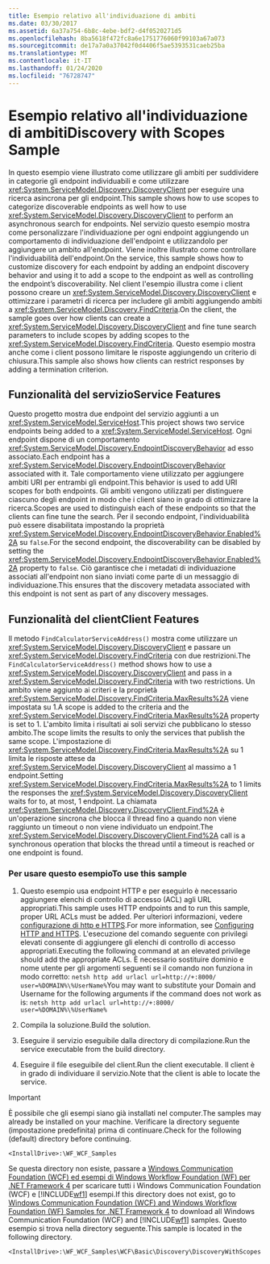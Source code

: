 ```yaml
---
title: Esempio relativo all'individuazione di ambiti
ms.date: 03/30/2017
ms.assetid: 6a37a754-6b8c-4ebe-bdf2-d4f0520271d5
ms.openlocfilehash: 8ba5618f472fc8a6e1751776060f99103a67a073
ms.sourcegitcommit: de17a7a0a37042f0d4406f5ae5393531caeb25ba
ms.translationtype: MT
ms.contentlocale: it-IT
ms.lasthandoff: 01/24/2020
ms.locfileid: "76728747"
---
```

# <a name="discovery-with-scopes-sample"></a><span data-ttu-id="6d3c2-102">Esempio relativo all'individuazione di ambiti</span><span class="sxs-lookup"><span data-stu-id="6d3c2-102">Discovery with Scopes Sample</span></span>

<span data-ttu-id="6d3c2-103">In questo esempio viene illustrato come utilizzare gli ambiti per suddividere in categorie gli endpoint individuabili e come utilizzare <xref:System.ServiceModel.Discovery.DiscoveryClient> per eseguire una ricerca asincrona per gli endpoint.</span><span class="sxs-lookup"><span data-stu-id="6d3c2-103">This sample shows how to use scopes to categorize discoverable endpoints as well how to use <xref:System.ServiceModel.Discovery.DiscoveryClient> to perform an asynchronous search for endpoints.</span></span> <span data-ttu-id="6d3c2-104">Nel servizio questo esempio mostra come personalizzare l'individuazione per ogni endpoint aggiungendo un comportamento di individuazione dell'endpoint e utilizzandolo per aggiungere un ambito all'endpoint. Viene inoltre illustrato come controllare l'individuabilità dell'endpoint.</span><span class="sxs-lookup"><span data-stu-id="6d3c2-104">On the service, this sample shows how to customize discovery for each endpoint by adding an endpoint discovery behavior and using it to add a scope to the endpoint as well as controlling the endpoint’s discoverability.</span></span> <span data-ttu-id="6d3c2-105">Nel client l'esempio illustra come i client possono creare un <xref:System.ServiceModel.Discovery.DiscoveryClient> e ottimizzare i parametri di ricerca per includere gli ambiti aggiungendo ambiti a <xref:System.ServiceModel.Discovery.FindCriteria>.</span><span class="sxs-lookup"><span data-stu-id="6d3c2-105">On the client, the sample goes over how clients can create a <xref:System.ServiceModel.Discovery.DiscoveryClient> and fine tune search parameters to include scopes by adding scopes to the <xref:System.ServiceModel.Discovery.FindCriteria>.</span></span> <span data-ttu-id="6d3c2-106">Questo esempio mostra anche come i client possono limitare le risposte aggiungendo un criterio di chiusura.</span><span class="sxs-lookup"><span data-stu-id="6d3c2-106">This sample also shows how clients can restrict responses by adding a termination criterion.</span></span>

## <a name="service-features"></a><span data-ttu-id="6d3c2-107">Funzionalità del servizio</span><span class="sxs-lookup"><span data-stu-id="6d3c2-107">Service Features</span></span>

<span data-ttu-id="6d3c2-108">Questo progetto mostra due endpoint del servizio aggiunti a un <xref:System.ServiceModel.ServiceHost>.</span><span class="sxs-lookup"><span data-stu-id="6d3c2-108">This project shows two service endpoints being added to a <xref:System.ServiceModel.ServiceHost>.</span></span> <span data-ttu-id="6d3c2-109">Ogni endpoint dispone di un comportamento <xref:System.ServiceModel.Discovery.EndpointDiscoveryBehavior> ad esso associato.</span><span class="sxs-lookup"><span data-stu-id="6d3c2-109">Each endpoint has a <xref:System.ServiceModel.Discovery.EndpointDiscoveryBehavior> associated with it.</span></span> <span data-ttu-id="6d3c2-110">Tale comportamento viene utilizzato per aggiungere ambiti URI per entrambi gli endpoint.</span><span class="sxs-lookup"><span data-stu-id="6d3c2-110">This behavior is used to add URI scopes for both endpoints.</span></span> <span data-ttu-id="6d3c2-111">Gli ambiti vengono utilizzati per distinguere ciascuno degli endpoint in modo che i client siano in grado di ottimizzare la ricerca.</span><span class="sxs-lookup"><span data-stu-id="6d3c2-111">Scopes are used to distinguish each of these endpoints so that the clients can fine tune the search.</span></span> <span data-ttu-id="6d3c2-112">Per il secondo endpoint, l'individuabilità può essere disabilitata impostando la proprietà <xref:System.ServiceModel.Discovery.EndpointDiscoveryBehavior.Enabled%2A> su `false`.</span><span class="sxs-lookup"><span data-stu-id="6d3c2-112">For the second endpoint, the discoverability can be disabled by setting the <xref:System.ServiceModel.Discovery.EndpointDiscoveryBehavior.Enabled%2A> property to `false`.</span></span> <span data-ttu-id="6d3c2-113">Ciò garantisce che i metadati di individuazione associati all'endpoint non siano inviati come parte di un messaggio di individuazione.</span><span class="sxs-lookup"><span data-stu-id="6d3c2-113">This ensures that the discovery metadata associated with this endpoint is not sent as part of any discovery messages.</span></span>

## <a name="client-features"></a><span data-ttu-id="6d3c2-114">Funzionalità del client</span><span class="sxs-lookup"><span data-stu-id="6d3c2-114">Client Features</span></span>

<span data-ttu-id="6d3c2-115">Il metodo `FindCalculatorServiceAddress()` mostra come utilizzare un <xref:System.ServiceModel.Discovery.DiscoveryClient> e passare un <xref:System.ServiceModel.Discovery.FindCriteria> con due restrizioni.</span><span class="sxs-lookup"><span data-stu-id="6d3c2-115">The `FindCalculatorServiceAddress()` method shows how to use a <xref:System.ServiceModel.Discovery.DiscoveryClient> and pass in a <xref:System.ServiceModel.Discovery.FindCriteria> with two restrictions.</span></span> <span data-ttu-id="6d3c2-116">Un ambito viene aggiunto ai criteri e la proprietà <xref:System.ServiceModel.Discovery.FindCriteria.MaxResults%2A> viene impostata su 1.</span><span class="sxs-lookup"><span data-stu-id="6d3c2-116">A scope is added to the criteria and the <xref:System.ServiceModel.Discovery.FindCriteria.MaxResults%2A> property is set to 1.</span></span> <span data-ttu-id="6d3c2-117">L'ambito limita i risultati ai soli servizi che pubblicano lo stesso ambito.</span><span class="sxs-lookup"><span data-stu-id="6d3c2-117">The scope limits the results to only the services that publish the same scope.</span></span> <span data-ttu-id="6d3c2-118">L'impostazione di <xref:System.ServiceModel.Discovery.FindCriteria.MaxResults%2A> su 1 limita le risposte attese da <xref:System.ServiceModel.Discovery.DiscoveryClient> al massimo a 1 endpoint.</span><span class="sxs-lookup"><span data-stu-id="6d3c2-118">Setting <xref:System.ServiceModel.Discovery.FindCriteria.MaxResults%2A> to 1 limits the responses the <xref:System.ServiceModel.Discovery.DiscoveryClient> waits for to, at most, 1 endpoint.</span></span> <span data-ttu-id="6d3c2-119">La chiamata <xref:System.ServiceModel.Discovery.DiscoveryClient.Find%2A> è un'operazione sincrona che blocca il thread fino a quando non viene raggiunto un timeout o non viene individuato un endpoint.</span><span class="sxs-lookup"><span data-stu-id="6d3c2-119">The <xref:System.ServiceModel.Discovery.DiscoveryClient.Find%2A> call is a synchronous operation that blocks the thread until a timeout is reached or one endpoint is found.</span></span>

### <a name="to-use-this-sample"></a><span data-ttu-id="6d3c2-120">Per usare questo esempio</span><span class="sxs-lookup"><span data-stu-id="6d3c2-120">To use this sample</span></span>

1. <span data-ttu-id="6d3c2-121">Questo esempio usa endpoint HTTP e per eseguirlo è necessario aggiungere elenchi di controllo di accesso (ACL) agli URL appropriati.</span><span class="sxs-lookup"><span data-stu-id="6d3c2-121">This sample uses HTTP endpoints and to run this sample, proper URL ACLs must be added.</span></span> <span data-ttu-id="6d3c2-122">Per ulteriori informazioni, vedere [configurazione di http e HTTPS](../feature-details/configuring-http-and-https.md).</span><span class="sxs-lookup"><span data-stu-id="6d3c2-122">For more information, see [Configuring HTTP and HTTPS](../feature-details/configuring-http-and-https.md).</span></span> <span data-ttu-id="6d3c2-123">L'esecuzione del comando seguente con privilegi elevati consente di aggiungere gli elenchi di controllo di accesso appropriati.</span><span class="sxs-lookup"><span data-stu-id="6d3c2-123">Executing the following command at an elevated privilege should add the appropriate ACLs.</span></span> <span data-ttu-id="6d3c2-124">È necessario sostituire dominio e nome utente per gli argomenti seguenti se il comando non funziona in modo corretto: `netsh http add urlacl url=http://+:8000/ user=%DOMAIN%\%UserName%`</span><span class="sxs-lookup"><span data-stu-id="6d3c2-124">You may want to substitute your Domain and Username for the following arguments if the command does not work as is: `netsh http add urlacl url=http://+:8000/ user=%DOMAIN%\%UserName%`</span></span>

2. <span data-ttu-id="6d3c2-125">Compila la soluzione.</span><span class="sxs-lookup"><span data-stu-id="6d3c2-125">Build the solution.</span></span>

3. <span data-ttu-id="6d3c2-126">Eseguire il servizio eseguibile dalla directory di compilazione.</span><span class="sxs-lookup"><span data-stu-id="6d3c2-126">Run the service executable from the build directory.</span></span>

4. <span data-ttu-id="6d3c2-127">Eseguire il file eseguibile del client.</span><span class="sxs-lookup"><span data-stu-id="6d3c2-127">Run the client executable.</span></span> <span data-ttu-id="6d3c2-128">Il client è in grado di individuare il servizio.</span><span class="sxs-lookup"><span data-stu-id="6d3c2-128">Note that the client is able to locate the service.</span></span>

> [!IMPORTANT]
> <span data-ttu-id="6d3c2-129">È possibile che gli esempi siano già installati nel computer.</span><span class="sxs-lookup"><span data-stu-id="6d3c2-129">The samples may already be installed on your machine.</span></span> <span data-ttu-id="6d3c2-130">Verificare la directory seguente (impostazione predefinita) prima di continuare.</span><span class="sxs-lookup"><span data-stu-id="6d3c2-130">Check for the following (default) directory before continuing.</span></span>
>
> `<InstallDrive>:\WF_WCF_Samples`
>
> <span data-ttu-id="6d3c2-131">Se questa directory non esiste, passare a [Windows Communication Foundation (WCF) ed esempi di Windows Workflow Foundation (WF) per .NET Framework 4](https://www.microsoft.com/download/details.aspx?id=21459) per scaricare tutti i Windows Communication Foundation (WCF) e [!INCLUDE[wf1](../../../../includes/wf1-md.md)] esempi.</span><span class="sxs-lookup"><span data-stu-id="6d3c2-131">If this directory does not exist, go to [Windows Communication Foundation (WCF) and Windows Workflow Foundation (WF) Samples for .NET Framework 4](https://www.microsoft.com/download/details.aspx?id=21459) to download all Windows Communication Foundation (WCF) and [!INCLUDE[wf1](../../../../includes/wf1-md.md)] samples.</span></span> <span data-ttu-id="6d3c2-132">Questo esempio si trova nella directory seguente.</span><span class="sxs-lookup"><span data-stu-id="6d3c2-132">This sample is located in the following directory.</span></span>
>
> `<InstallDrive>:\WF_WCF_Samples\WCF\Basic\Discovery\DiscoveryWithScopes`
